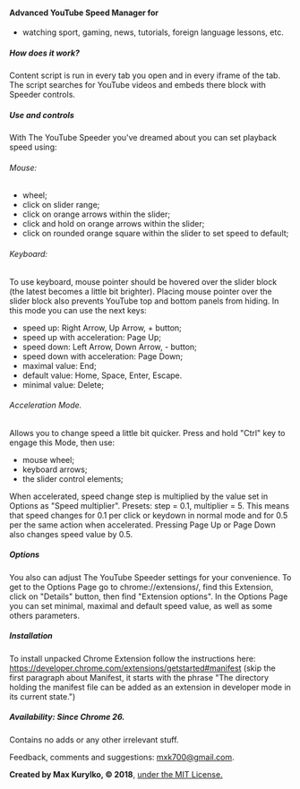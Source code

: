 #### Advanced YouTube Speed Manager for
- watching sport, gaming, news, tutorials, foreign language lessons, etc.

##### How does it work?
Content script is run in every tab you open and in every iframe of the tab. The script searches for YouTube videos and embeds there block with Speeder controls.

##### Use and controls
With The YouTube Speeder you've dreamed about you can set playback speed using:
###### Mouse:
  - wheel;
  - click on slider range;
  - click on orange arrows within the slider;
  - click and hold on orange arrows within the slider;
  - click on rounded orange square within the slider to set speed to default;

###### Keyboard:
To use keyboard, mouse pointer should be hovered over the slider block  (the latest becomes a little bit brighter). Placing mouse pointer over the slider block also prevents YouTube top and bottom panels from hiding. In this mode you can use the next keys:
  - speed up: Right Arrow, Up Arrow, + button;
  - speed up with acceleration: Page Up;
  - speed down: Left Arrow, Down Arrow, - button;
  - speed down with acceleration: Page Down;
  - maximal value: End;
  - default value: Home, Space, Enter, Escape.
  - minimal value: Delete;

###### Acceleration Mode.
Allows you to change speed a little bit quicker.
Press and hold "Ctrl" key to engage this Mode, then use:
  - mouse wheel;
  - keyboard arrows;
  - the slider control elements;

When accelerated, speed change step is multiplied by the value set in Options as "Speed multiplier". Presets: step = 0.1, multiplier = 5. This means that speed changes for 0.1 per click or keydown in normal mode and for 0.5 per the same action when accelerated.
Pressing Page Up or Page Down also changes speed value by 0.5.

##### Options
You also can adjust The YouTube Speeder settings for your convenience.
To get to the Options Page go to chrome://extensions/, find this Extension, click on "Details" button, then find "Extension options". In the Options Page you can set minimal, maximal and default speed value, as well as some others parameters.

##### Installation
To install unpacked Chrome Extension follow the instructions here:
https://developer.chrome.com/extensions/getstarted#manifest
(skip the first paragraph about Manifest, it starts with the phrase
"The directory holding the manifest file can be added as an extension in developer mode in its current state.")

##### Availability:	Since Chrome 26. 

Contains no adds or any other irrelevant stuff.

Feedback, comments and suggestions: mxk700@gmail.com.

**Created by Max Kurylko, &copy; 2018**, [under the MIT License.](https://opensource.org/licenses/mit-license.php "under the MIT License.")
